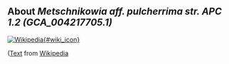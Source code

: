 
About *Metschnikowia aff. pulcherrima str. APC 1.2 (GCA\_004217705.1)* 
--------------------------------------------------------------

[![Wikipedia](/img/wikipedia_logo_v2_en.png){#wiki_icon}](http://en.wikipedia.org)


([Text](http://en.wikipedia.org) from [Wikipedia](http://en.wikipedia.org/) 

